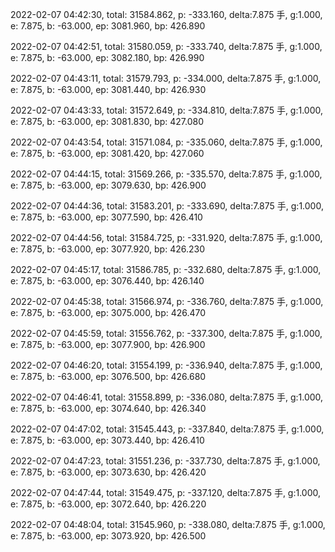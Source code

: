2022-02-07 04:42:30, total: 31584.862, p: -333.160, delta:7.875 手, g:1.000, e: 7.875, b: -63.000, ep: 3081.960, bp: 426.890

2022-02-07 04:42:51, total: 31580.059, p: -333.740, delta:7.875 手, g:1.000, e: 7.875, b: -63.000, ep: 3082.180, bp: 426.990

2022-02-07 04:43:11, total: 31579.793, p: -334.000, delta:7.875 手, g:1.000, e: 7.875, b: -63.000, ep: 3081.440, bp: 426.930

2022-02-07 04:43:33, total: 31572.649, p: -334.810, delta:7.875 手, g:1.000, e: 7.875, b: -63.000, ep: 3081.830, bp: 427.080

2022-02-07 04:43:54, total: 31571.084, p: -335.060, delta:7.875 手, g:1.000, e: 7.875, b: -63.000, ep: 3081.420, bp: 427.060

2022-02-07 04:44:15, total: 31569.266, p: -335.570, delta:7.875 手, g:1.000, e: 7.875, b: -63.000, ep: 3079.630, bp: 426.900

2022-02-07 04:44:36, total: 31583.201, p: -333.690, delta:7.875 手, g:1.000, e: 7.875, b: -63.000, ep: 3077.590, bp: 426.410

2022-02-07 04:44:56, total: 31584.725, p: -331.920, delta:7.875 手, g:1.000, e: 7.875, b: -63.000, ep: 3077.920, bp: 426.230

2022-02-07 04:45:17, total: 31586.785, p: -332.680, delta:7.875 手, g:1.000, e: 7.875, b: -63.000, ep: 3076.440, bp: 426.140

2022-02-07 04:45:38, total: 31566.974, p: -336.760, delta:7.875 手, g:1.000, e: 7.875, b: -63.000, ep: 3075.000, bp: 426.470

2022-02-07 04:45:59, total: 31556.762, p: -337.300, delta:7.875 手, g:1.000, e: 7.875, b: -63.000, ep: 3077.900, bp: 426.900

2022-02-07 04:46:20, total: 31554.199, p: -336.940, delta:7.875 手, g:1.000, e: 7.875, b: -63.000, ep: 3076.500, bp: 426.680

2022-02-07 04:46:41, total: 31558.899, p: -336.080, delta:7.875 手, g:1.000, e: 7.875, b: -63.000, ep: 3074.640, bp: 426.340

2022-02-07 04:47:02, total: 31545.443, p: -337.840, delta:7.875 手, g:1.000, e: 7.875, b: -63.000, ep: 3073.440, bp: 426.410

2022-02-07 04:47:23, total: 31551.236, p: -337.730, delta:7.875 手, g:1.000, e: 7.875, b: -63.000, ep: 3073.630, bp: 426.420

2022-02-07 04:47:44, total: 31549.475, p: -337.120, delta:7.875 手, g:1.000, e: 7.875, b: -63.000, ep: 3072.640, bp: 426.220

2022-02-07 04:48:04, total: 31545.960, p: -338.080, delta:7.875 手, g:1.000, e: 7.875, b: -63.000, ep: 3073.920, bp: 426.500